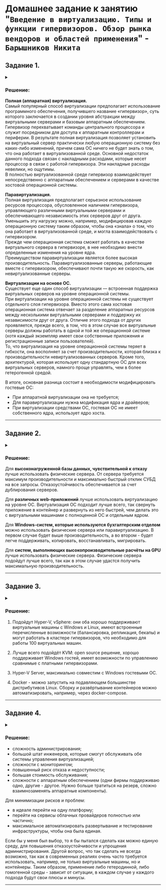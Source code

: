 # Домашнее задание к занятию "`Введение в виртуализацию. Типы и функции гипервизоров. Обзор рынка вендоров и областей применения`" - `Барышников Никита`


## Задание 1.
<details>
	<summary></summary>
      <br>

Опишите кратко, в чём основное отличие полной (аппаратной) виртуализации, паравиртуализации и виртуализации на основе ОС.

</details>

### Решение:

**Полная (аппаратная) виртуализация.**  
Самый популярный способ виртуализации предполагает использование программного обеспечения, получившего название «гипервизор», суть которого заключается в создании уровня абстракции между виртуальными серверами и базовым аппаратным обеспечением.  
Гипервизор перехватывает команды центрального процессора и служит посредником для доступа к аппаратным контроллерам и периферии. В результате полная виртуализация позволяет установить на виртуальный сервер практически любую операционную систему без каких-либо изменений, причем сама ОС ничего не будет знать о том, что она работает в виртуализованной среде. Основной недостаток данного подхода связан с накладными расходами, которые несет процессор в связи с работой гипервизора. Эти накладные расходы невелики, но ощутимы.  
В полностью виртуализованной среде гипервизор взаимодействует непосредственно с аппаратным обеспечением и серверами в качестве хостовой операционной системы.

**Паравиртуализация.**  
Полная виртуализация предполагает серьезное использование ресурсов процессора, обусловленное наличием гипервизора, управляющего различными виртуальными серверами и обеспечивающего независимость этих серверов друг от друга. Уменьшить эту нагрузку можно, например, модифицировав каждую операционную систему таким образом, чтобы она «знала» о том, что она работает в виртуализованной среде, и могла взаимодействовать с гипервизором.  
Прежде чем операционная система сможет работать в качестве виртуального сервера в гипервизоре, в нее необходимо внести определенные изменения на уровне ядра.  
Преимуществом паравиртуализации является более высокая производительность. Паравиртуализованные серверы, работающие вместе с гипервизором, обеспечивают почти такую же скорость, как невиртуализованные серверы.

**Виртуализации на основе ОС.**  
Существует еще один способ виртуализации — встроенная поддержка виртуальных серверов на уровне операционной системы.  
При виртуализации на уровне операционной системы не существует отдельного слоя гипервизора. Вместо этого сама хостовая операционная система отвечает за разделение аппаратных ресурсов между несколькими виртуальными серверами и поддержку их независимости друг от друга. Отличие этого подхода от других проявляется, прежде всего, в том, что в этом случае все виртуальные серверы должны работать в одной и той же операционной системе (хотя каждый экземпляр имеет свои собственные приложения и регистрационные записи пользователей).  
То, что виртуализация на уровне операционной системы теряет в гибкости, она восполняет за счет производительности, которая близка к производительности невиртуализованных серверов. Кроме того, архитектурой, которая использует одну стандартную ОС для всех виртуальных серверов, намного проще управлять, чем в более гетерогенной средой.


В итоге, основная разница состоит в необходимости модифицировать гостевые ОС:
- При аппаратной виртуализации она не требуется;
- Для паравиртуализации нужна модификация ядра и драйверов;
- При виртуализации средствами ОС, гостевая ОС не имеет собственного ядра, использует ядро хоста.

---

## Задание 2.
<details>
	<summary></summary>
      <br>

Выберите один из вариантов использования организации физических серверов в зависимости от условий использования.

Организация серверов:

- физические сервера,
- паравиртуализация,
- виртуализация уровня ОС.

Условия использования:

- высоконагруженная база данных, чувствительная к отказу;
- различные web-приложения;
- Windows-системы для использования бухгалтерским отделом;
- системы, выполняющие высокопроизводительные расчёты на GPU.

Опишите, почему вы выбрали к каждому целевому использованию такую организацию.

</details>

### Решение:

Для **высоконагруженной базы данных, чувствительной к отказу** лучше использовать физические сервера. От сервера требуется максимум производительности и максимально быстрый отклик СУБД на все запросы. Отказоустойчивость обеспечивается за счет дублирования серверов.

Для **различных web-приложений** лучше использовать виртуализацию на уровне ОС. Виртуализация ОС подходит лучше всего, так свернуть приложение в контейнер и развернуть из него быстрей, чем делать это с виртуальными машинами с полноценной ОС и отдельным ядром.

Для **Windows-систем, которые используются бухгалтерским отделом** можно использовать физические сервера или паравиртуализацию. В первом случае будет выше производительность, а во втором - будет легче поддерживать, копировать, восстанавливать, мигрировать.

Для **систем, выполняющих высокопроизводительные расчёты на GPU** лучше использовать физические сервера. Физические сервера подойдут лучше всего, так как в этом случае удастся получить максимальную производительность.

---

## Задание 3.
<details>
	<summary></summary>
      <br>

Выберите подходящую систему управления виртуализацией для предложенного сценария. Детально опишите ваш выбор.

Сценарии:

1. 100 виртуальных машин на базе Linux и Windows, общие задачи, нет особых требований. Преимущественно Windows based-инфраструктура, требуется реализация программных балансировщиков нагрузки, репликации данных и автоматизированного механизма создания резервных копий.
2. Требуется наиболее производительное бесплатное open source-решение для виртуализации небольшой (20-30 серверов) инфраструктуры на базе Linux и Windows виртуальных машин.
3. Необходимо бесплатное, максимально совместимое и производительное решение для виртуализации Windows-инфраструктуры.
4. Необходимо рабочее окружение для тестирования программного продукта на нескольких дистрибутивах Linux.

</details>

### Решение:

1. Подойдут Hyper-V, vSphere: они оба хорошо поддерживают виртуальные машины с Windows и Linux, имеют встроенные перечисленные возможности (балансировка, репликация, бекапы) и могут работать в кластере гипервизоров, что необходимо для работы 100 виртуальных машин.

2. Лучше всего подойдёт KVM: open source решение, хорошо поддерживает Windows гостей, имеет возможности по управлению сравнимые с платными гипервизорами.

3. Hyper-V Server, максимально совместим c Windows гостевыми ОС.

4. Docker - можно запустить на подавляющем большинстве дистрибутивов Linux. Сборку и развёртывание контейнеров можно автоматизировать, например, через docker-compose.

---

## Задание 4.
<details>
	<summary></summary>
      <br>

Опишите возможные проблемы и недостатки гетерогенной среды виртуализации (использования нескольких систем управления виртуализацией одновременно) и что необходимо сделать для минимизации этих рисков и проблем. Если бы у вас был выбор, создавали бы вы гетерогенную среду или нет? Мотивируйте ваш ответ примерами.

</details>

### Решение:

- сложность администрирования;
- большой штат инженеров, которые смогут обслуживать обе системы управления виртуализацией;
- сложности с мониторингом;
- повышенный риск отказа и недоступности;
- большая стоимость обслуживания;
- сложности с аппаратным обеспечением (одни фирмы поддерживаю одно, другие - другое. Нужно больше тратиться на резерв, сложно взаимнозаменять аппаратные компоненты).

Для минимизации рисков и проблем:

- в идеале перейти на одну платформу;
- перейти на сервисы облачных провайдеров полностью или частично;
- максимальное автоматизировать развертывание и тестирование инфраструктуры, чтобы она была единая.

Если бы у меня был выбор, то я бы пытался сделать как можно единую среду, для повышения отказоустойчивости и упрощения администрирования. Другой вопрос, что так сделать не всегда возможно, так как в современных реалиях очень часто требуется использовать, например, не только виртуальные машины, но и контейнеры. Таким образом, применение либо гетеродинной, либо гомогенной среды - зависит от ситуации, в каждом случае у каждого подхода будут свои плюсы и минусы.

---